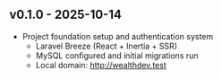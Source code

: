 ## v0.1.0 - 2025-10-14

- Project foundation setup and authentication system
    - Laravel Breeze (React + Inertia + SSR)
    - MySQL configured and initial migrations run
    - Local domain: http://wealthdev.test
